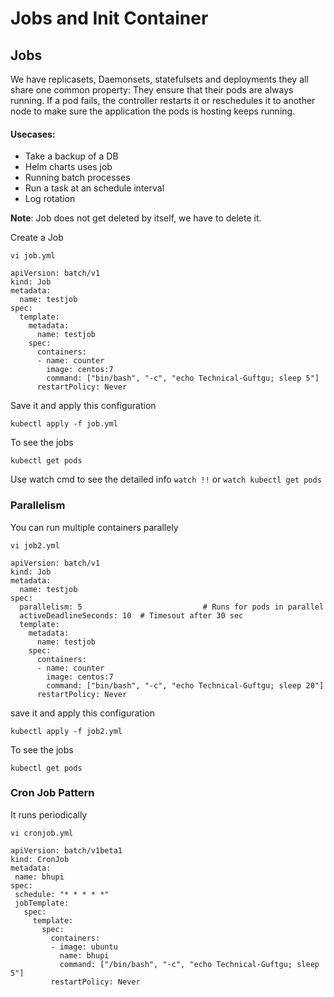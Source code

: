 # Jobs and Init Container

## Jobs

We have replicasets, Daemonsets, statefulsets and deployments they all share one common property: They ensure that their pods are always running. If a pod fails, the controller restarts it or reschedules it to another node to make sure the application the pods is hosting keeps running.

#### Usecases:

- Take a backup of a DB
- Helm charts uses job
- Running batch processes
- Run a task at an schedule interval
- Log rotation

**Note**: Job does not get deleted by itself, we have to delete it.

Create a Job

`vi job.yml`

```
apiVersion: batch/v1
kind: Job
metadata:
  name: testjob
spec:
  template:
    metadata:
      name: testjob
    spec:
      containers:
      - name: counter
        image: centos:7
        command: ["bin/bash", "-c", "echo Technical-Guftgu; sleep 5"]
      restartPolicy: Never
```
Save it and apply this configuration

```
kubectl apply -f job.yml
```

To see the jobs

```
kubectl get pods
```
Use watch cmd to see the detailed info `watch !!` or `watch kubectl get pods`

### Parallelism

You can run multiple containers parallely

`vi job2.yml`

```
apiVersion: batch/v1
kind: Job
metadata:
  name: testjob
spec:
  parallelism: 5                           # Runs for pods in parallel
  activeDeadlineSeconds: 10  # Timesout after 30 sec
  template:
    metadata:
      name: testjob
    spec:
      containers:
      - name: counter
        image: centos:7
        command: ["bin/bash", "-c", "echo Technical-Guftgu; sleep 20"]
      restartPolicy: Never
```
save it and apply this configuration

```
kubectl apply -f job2.yml
```

To see the jobs

```
kubectl get pods
```

### Cron Job Pattern

It runs periodically

`vi cronjob.yml`

```
apiVersion: batch/v1beta1
kind: CronJob
metadata:
 name: bhupi
spec:
 schedule: "* * * * *"
 jobTemplate:
   spec:
     template:
       spec:
         containers:
         - image: ubuntu
           name: bhupi
           command: ["/bin/bash", "-c", "echo Technical-Guftgu; sleep 5"]
         restartPolicy: Never
```

